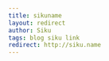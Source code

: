 ```yaml
---
title: sikuname
layout: redirect
author: Siku
tags: blog siku link
redirect: http://siku.name
---
```

